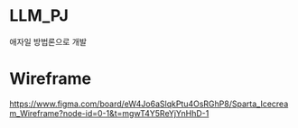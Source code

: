 # LLM_PJ
애자일 방법론으로 개발

# Wireframe
https://www.figma.com/board/eW4Jo6aSlqkPtu4OsRGhP8/Sparta_Icecream_Wireframe?node-id=0-1&t=mgwT4Y5ReYjYnHhD-1
